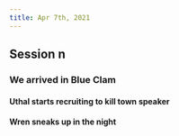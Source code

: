 ```yaml
---
title: Apr 7th, 2021
---
```


## Session n
### We arrived in Blue Clam
#### Uthal starts recruiting to kill town speaker
#### Wren sneaks up in the night
